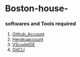# Boston-house-
### softwares and Tools required

1. [Github_Account](https://github.com)
2. [Herokuaccount](https://heroku.com)
3. [VScodeIDE](https://code.visualstudio.com)
4. [GitCLI](https://git-scm.com/bok/en/v3/Getting-Started-The-Command-Line)
